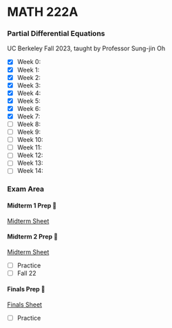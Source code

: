 # MATH 222A
### Partial Differential Equations
UC Berkeley Fall 2023, taught by Professor Sung-jin Oh

- [x] Week 0: 
- [x] Week 1: 
- [x] Week 2: 
- [x] Week 3: 
- [x] Week 4: 
- [x] Week 5: 
- [x] Week 6:
- [x] Week 7:
- [ ] Week 8:
- [ ] Week 9:
- [ ] Week 10:
- [ ] Week 11:
- [ ] Week 12:
- [ ] Week 13:
- [ ] Week 14:

### Exam Area

#### Midterm 1 Prep 😤
[Midterm Sheet]()

#### Midterm 2 Prep 😤
[Midterm Sheet]()
- [ ] Practice
- [ ] Fall 22

#### Finals Prep 😤
[Finals Sheet]()
- [ ] Practice
